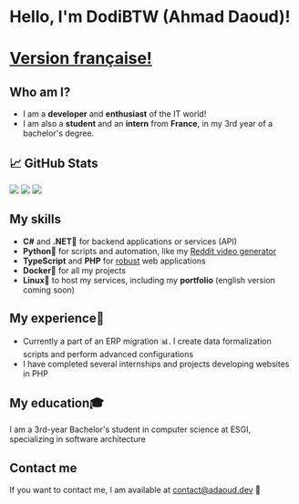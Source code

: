 # Hello, I'm DodiBTW (Ahmad Daoud)!
# [Version française!](https://github.com/DodiBTW/DodiBTW/blob/main/README.fr.md)
## Who am I?
- I am a **developer** and **enthusiast** of the IT world!
- I am also a **student** and an **intern** from **France**, in my 3rd year of a bachelor's degree.

## 📈 GitHub Stats
![](http://github-profile-summary-cards.vercel.app/api/cards/stats?username=DodiBTW&theme=dark)
![](http://github-profile-summary-cards.vercel.app/api/cards/most-commit-language?username=DodiBTW&theme=dark)
![](http://github-profile-summary-cards.vercel.app/api/cards/profile-details?username=DodiBTW&theme=dark)

## My skills
- **C#** and **.NET**🔧 for backend applications or services (API)
- **Python**🐍 for scripts and automation, like my [Reddit video generator](https://github.com/DodiBTW/reddit-video-generator/)
- **TypeScript** and **PHP** for <u>robust</u> web applications
- **Docker**🐳 for all my projects
- **Linux**🐧 to host my services, including my **portfolio** (english version coming soon)
## My experience💼
- Currently a part of an ERP migration 📊. I create data formalization scripts and perform advanced configurations 
- I have completed several internships and projects developing websites in PHP
## My education🎓
I am a 3rd-year Bachelor's student in computer science at ESGI, specializing in software architecture 

## Contact me
If you want to contact me, I am available at contact@adaoud.dev 📧
